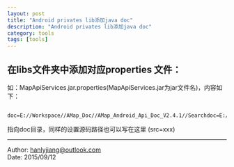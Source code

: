 ```yaml
---
layout: post
title: "Android privates lib添加java doc"
description: "Android privates lib添加java doc"
category: tools
tags: [tools]
---
```



## 在libs文件夹中添加对应properties 文件：      
如：MapApiServices.jar.properties(MapApiServices.jar为jar文件名)，内容如下：    
	
	     doc=E://Workspace//AMap_Doc//AMap_Android_Api_Doc_V2.4.1//Searchdoc=E://Workspace//AMap_Doc//AMap_Android_Api_Doc_V2.4.1//Search
		
指向doc目录，同样的设置源码路径也可以写在这里 (src=xxx)   



***********************
Author: <hanlyjiang@outlook.com>       
Date: 2015/09/12       
